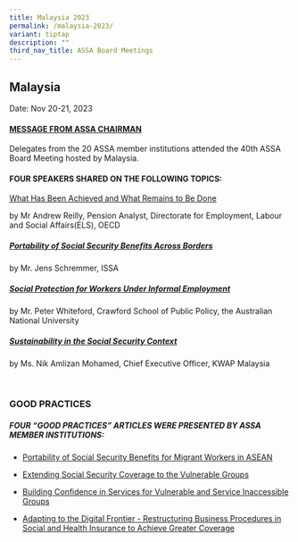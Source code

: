 ```yaml
---
title: Malaysia 2023
permalink: /malaysia-2023/
variant: tiptap
description: ""
third_nav_title: ASSA Board Meetings
---
```

<h2>Malaysia</h2>
<p>Date: Nov 20-21, 2023</p>
<h4><a href="/files/ASSA%20Board%20Meeting/Malaysia%202023/2023ASSAChairmanstatement.pdf" rel="noopener noreferrer nofollow" target="_blank">MESSAGE FROM ASSA CHAIRMAN</a></h4>
<p>Delegates from the 20 ASSA member institutions attended the 40th ASSA
Board Meeting hosted by Malaysia.</p>
<h4>FOUR SPEAKERS SHARED ON THE FOLLOWING TOPICS:</h4>
<p><a href="/files/ASSA%20Board%20Meeting/Malaysia%202023/2023seminarreilly.pdf" rel="noopener noreferrer nofollow" target="_blank">What Has Been Achieved and What Remains to Be Done</a>
</p>
<p>by Mr Andrew Reilly, Pension Analyst, Directorate for Employment, Labour
and Social Affairs(ELS), OECD</p>
<h5><a href="/files/ASSA%20Board%20Meeting/Malaysia%202023/2023SeminarSchremmer.pdf" rel="noopener noreferrer nofollow" target="_blank">Portability of Social Security Benefits Across Borders</a></h5>
<p>by Mr. Jens Schremmer, ISSA</p>
<h5><a href="/files/ASSA%20Board%20Meeting/Malaysia%202023/2023seminarwhiteford.pdf" rel="noopener noreferrer nofollow" target="_blank">Social Protection for Workers Under Informal Employment</a></h5>
<p>by Mr. Peter Whiteford, Crawford School of Public Policy, the Australian
National University</p>
<h5><a href="/files/ASSA%20Board%20Meeting/Malaysia%202023/2023seminarmohamed.pdf" rel="noopener noreferrer nofollow" target="_blank">Sustainability in the Social Security Context</a></h5>
<p>by Ms. Nik Amlizan Mohamed, Chief Executive Officer, KWAP Malaysia</p>
<p>
<br>
</p>
<h3>GOOD PRACTICES</h3>
<h5>FOUR “GOOD PRACTICES” ARTICLES WERE PRESENTED BY ASSA MEMBER INSTITUTIONS:</h5>
<ul data-tight="true" class="tight">
<li>
<p><a href="/files/ASSA%20Board%20Meeting/Malaysia%202023/2023GPPortability_of_Social_Security_Benefits_for_Migrant_Workers_in_ASEAN.pdf" rel="noopener noreferrer nofollow" target="_blank">Portability of Social Security Benefits for Migrant Workers in ASEAN</a>
</p>
</li>
<li>
<p><a href="/files/ASSA%20Board%20Meeting/Malaysia%202023/2023GPExtending_Social_Security_Coverage_to_the_Vulnerable_Groups.pdf" rel="noopener noreferrer nofollow" target="_blank">Extending Social Security Coverage to the Vulnerable Groups</a>
</p>
</li>
<li>
<p><a href="/files/ASSA%20Board%20Meeting/Malaysia%202023/2023GPBuilding_Confidence_in_Services_for_Vulnerable_and_Service_Inaccessible_Groups.pdf" rel="noopener noreferrer nofollow" target="_blank">Building Confidence in Services for Vulnerable and Service Inaccessible Groups</a>
</p>
</li>
<li>
<p><a href="/files/ASSA%20Board%20Meeting/Malaysia%202023/2023GPAdapting_To_The_Digital_Frontier.pdf" rel="noopener noreferrer nofollow" target="_blank">Adapting to the Digital Frontier - Restructuring Business Procedures in Social and Health Insurance to Achieve Greater Coverage</a>
</p>
</li>
</ul>
<p></p>